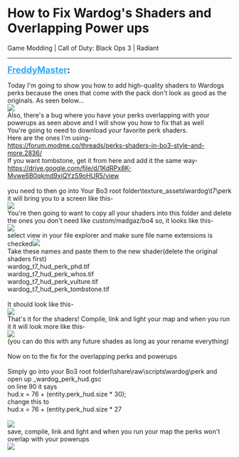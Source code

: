 # How to Fix Wardog's Shaders and Overlapping Power ups
Game Modding | Call of Duty: Black Ops 3 | Radiant

---
<strong style="font-size: 1.4em;"><span style="text-decoration: underline;text-decoration-color: #34a7f9;"><span style="color:#34a7f9;">FreddyMaster</span></span>:</strong>

<p>Today I&#39;m going to show you how to add high-quality shaders to Wardogs perks because the ones that come with the pack don&#39;t look as good as the originals. As seen below...<br /><img style="max-width: 500px;" src="{{ '/wiki/threads/assets/a.356.png' | relative_url }}"><br />Also, there&#39;s a bug where you have your perks overlapping with your powerups as seen above and I will show you how to fix that as well<br />You&#39;re going to need to download your favorite perk shaders. <br />Here are the ones I&#39;m using-<br /><a href="https://forum.modme.co/threads/perks-shaders-in-bo3-style-and-more.2836/">https://forum.modme.co/threads/perks-shaders-in-bo3-style-and-more.2836/</a><br />If you want tombstone, get it from here and add it the same way-<br /><a href="https://drive.google.com/file/d/1KdRPx8K-Mvwe6B0qkmd9xiQYzS9oHUR5/view">https://drive.google.com/file/d/1KdRPx8K-Mvwe6B0qkmd9xiQYzS9oHUR5/view</a><br /><br />you need to then go into Your Bo3 root folder\texture_assets\wardog\t7\perk<br />it will bring you to a screen like this-<br /><img style="max-width: 500px;" src="{{ '/wiki/threads/assets/a.357.png' | relative_url }}"><br />You&#39;re then going to want to copy all your shaders into this folder and delete the ones you don&#39;t need like custom/madgaz/bo4 so, it looks like this-<br /><img style="max-width: 500px;" src="{{ '/wiki/threads/assets/a.358.png' | relative_url }}"><br />select view in your file explorer and make sure file name extensions is checked<img style="max-width: 500px;" src="{{ '/wiki/threads/assets/a.359.png' | relative_url }}"><br />Take these names and paste them to the new shader(delete the original shaders first)<br />wardog_t7_hud_perk_phd.tif<br />wardog_t7_hud_perk_whos.tif<br />wardog_t7_hud_perk_vulture.tif<br />wardog_t7_hud_perk_tombstone.tif<br /><br />It should look like this-<br /><img style="max-width: 500px;" src="{{ '/wiki/threads/assets/a.360.png' | relative_url }}"><br />That&#39;s it for the shaders!  Compile, link and light your map and when you run it it will look more like this-<br /><img style="max-width: 500px;" src="{{ '/wiki/threads/assets/a.361.png' | relative_url }}"><br />(you can do this with any future shades as long as your rename everything)<br /><br />Now on to the fix for the overlapping perks and powerups<br /><br />Simply go into your Bo3 root folderI\share\raw\scripts\wardog\perk and open up _wardog_perk_hud.gsc<br />on line 90 it says<br />hud.x = 76 + (entity.perk_hud.size * 30);<br />change this to <br />hud.x = 76 + (entity.perk_hud.size * 27<br /><br /><img style="max-width: 500px;" src="{{ '/wiki/threads/assets/a.362.png' | relative_url }}"><br />save, compile, link and light and when you run your map the perks won&#39;t overlap with your powerups<br /><img style="max-width: 500px;" src="{{ '/wiki/threads/assets/a.363.png' | relative_url }}"></p>
